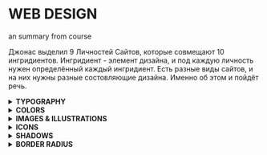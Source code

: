 # WEB DESIGN
an summary from course

Джонас выделил 9 Личностей Сайтов, которые совмещают 10 ингридиентов. Ингридиент - элемент дизайна, и под каждую личность нужен определённый каждый ингридиент. 
Есть разные виды сайтов, и на них нужны разные состовляющие дизайна. Именно об этом и пойдёт речь.

<details><summary><strong> TYPOGRAPHY </strong></summary>

# Текст

Or in other words, typography is all about making texts beautiful and easy to read.

Два концепта текстов:

<img src="https://i.ibb.co/JtRb6jK/image.png" alt="image" border="0">


you will notice that the text in the first image gives the interface a completely different look and feel like a completely different feeling and a different vibe in a way.

Правила: 

## <strong>По выбору шрифта</strong>

01. Используйте только хорошие и популярные шрифты и не рискуйте с экзотичными
02. Можно использовать только один шрифт на странице! Если вы хотите больше, ограничьтесь двумя шрифтами.
03. Выберите правильный шрифт в соответствии с характером вашего веб-сайта:
  
� Выберите правильную индивидуальность для своего веб-сайта (подробнее об этом позже)
  
� Выберите между шрифтом с засечками и шрифтом без засечек
  
� Поэкспериментируйте со всеми «хорошими» шрифтами (и другими шрифтами из Google Fonts!), чтобы увидеть
  
какие из них лучше всего соответствуют сообщению вашего веб-сайта (это придет с опытом)
  
� Вы можете продолжать пробовать разные шрифты при разработке и создании страницы.
  
## <strong>По размеру и толщине</strong>
  
04. При выборе размера шрифта ограничивайте выбор! Использовать Инструмент «“type scale» или другой предопределенный диапазон
 
<img src="https://i.ibb.co/v4HmWhD/image.png" alt="image" border="0" width=40%>
  
   
05. Используйте размер шрифта от 16 до 32 пикселей для «обычного» текста.
06. Для длинного текста (например, сообщения в блоге) попробуйте размер 20 пикселей или даже больше.
07. Для заголовков вы можете сделать их очень большими (50px+) и полужирными (600+), в зависимости от
на личность
08. Для любого текста не используйте weight шрифта менее 400 (обычный)
 
<img src="https://i.ibb.co/CW1D6J5/image.png" alt="image" border="0" width=40%>

  ## <strong>CREATE A GOOD READING EXPERIENCE</strong>
  
09. Используйте менее 75 символов в строке
<img src="https://i.ibb.co/jf0LsyK/image.png" alt="image" border="0" width=60%>
  
10. Для текста обычного размера используйте высоту строки от 1,5 до 2. Для большого текста используйте высоту ниже 1,5.
<img src="https://i.ibb.co/3N87kt3/image.png" alt="image" border="0">
  
11. Уменьшите межбуквенный интервал в заголовках, если это выглядит неестественно (это придет из опыта)
  
  <img src="https://i.ibb.co/D7yjKQ6/image.png" alt="image" border="0" width=30%>
  
12. Поэкспериментируйте со всеми заглавными буквами для коротких заголовков. Сделайте их маленькими и жирными и увеличьте расстояние между буквами.
13. Обычно не выравнивайте текст по ширине
14. Не центрируйте длинные текстовые блоки. Маленькие блоки хороши
  
ПРИМЕР:
  
    h1 {
      margin-bottom: 24px;
      font-size: 44px;
      line-height: 1.1;
      letter-spacing: -1px;
      /* 44 / 52 / 62 */
     }

<strong> Заметки </strong>
  
По размеру: В основном - выбор на вид. Из помощи - type scale и иерархия. Более важный текст - больше. Менее-меньше. 

Высота: чем больше текст, тем меньше. Лучше смотреть с примеров. В правилах всё описано :D

Интервал: Мне пока не понятно, но в целом на визуал лучше експерементировать с ним.

</details>

<details><summary><strong> COLORS </strong></summary>

# Цвет

По цвету важная теория - the color theory. Но для создания ебейших дизайнов она не обязательна

<strong>1. Make the main color match your website’s personality: colors convey meaning!</strong>
  
Первым - подобрать цвет согласно личности сайта.

<img src="https://i.ibb.co/vkbgcSK/image.png" alt="image" border="0">

На что можно обратить внимание - синий. Синий ассоциируется с миром, надежностью и профессионализмом. Что часто и требуеться, тем более это работает! (По словам Джонаса)

<strong>2. Use a good color tone! Don’t choose a random tone or CSS named colors.</strong>

Дальше - подобрать оттенок. Самому - хуйня идея, есть тулы для этого.
  
Классные тулы для подборов оттенков: <a href="https://yeun.github.io/open-color/">yeun.github.io/open-color</a> & <a href="https://tailwindcss.com/docs/customizing-colors">tailwindcss.com</a> & <a href="https://flatuicolors.com/">flatuicolors</a> 

<strong>
3. You need at least two types of colors in your color palette: a main color and a grey color

4. With more experience, you can add more colors: accent (secondary) colors (use a tool)  
</strong>

Определиться с цветами для разных елементов.

<img src="https://i.ibb.co/jkLVpJc/image.png" alt="image" border="0">

Есть два цвета - основной и серый. Серый - любой сильно затемнённый цвет. Так же юзается для текста. С опытом можно брать ещё один дополнительный цвет. Но доп цвет должен быть связан и подходить предыдущим. Именно для этого и есть тулы выше.

Тулы для подбора допцвета: <a href="http://paletton.com/#uid=1000u0kllllaFw0g0qFqFg0w0aF">paletton</a> & <a href="https://coolors.co/contrast-checker/112a46-acc8e5">coolors</a> 

---

<strong>5. For diversity, create lighter and darker “versions” (tints and shades)</strong>

Для разных елементов на странице - текстов, кнопок, нужны оттенки светлее и тусклее выбранных цветов. 

<img src="https://i.ibb.co/w7vQhfY/image.png" alt="image" border="0" width=40%>

В тулах ранее это уже есть. Если по какой-то причине нету - есть <a href="https://maketintsandshades.com/">maketintsandshades</a>

---

<strong>6. Use your main color to draw attention to the most important elements on the page</strong>

Как правило можно выделять кнопки призыва к действию, и используют в лого

---

<strong>7. Use colors to add interesting accents or make entire components or sections stand out</strong>

Выделить слово или секцию тоже можно отдельным цветом

---

<strong> 8. You can try to use your color strategically in images and illustrations </strong>

Попробовать найти картинки с палитрой сайта - или наоборот.

---
  
<strong>9. On dark colored backgrounds, try to use a tint of the background (“lighter version”) for text</strong>
  
Можно использовать более светлую версию цвета фона для текста на нём.

---
  
<strong>10. Text should usually not be completely black. Lighten it up it looks heavy and uninviting</strong>
  
Строго чёрный текст смотриться тяжелым. Лучше использовать серый или тёмные версии других цветов.

---
  
<strong>11. ♿ Don’t make text too light! Use a tool to check contrast between text and background colors </strong>

Если разница между текстом и фоном будет не большая, не все смогут прочитать. (<a href="https://coolors.co/contrast-checker/112a46-acc8e5">coolors для этого</a>)

---

 ### Эта куча привил - крайне важные, про общий визуал. Без их соблюдения сайт не будет выглядеть проффесионально. На презентации много примеров к каждому правилу, крайне полезные для насмотренности. Страницы: 115-124.

(<a href="http://shoppingsparrow.com/">Example</a>) На практике подбираем текст для сайта: 

1. Видим, что на фото регулярно встречаются зелёные обьекты. 

2. Видим, что в тексте упоминаеться про здоровье и комфорт. 

Зелёный ассоциируется с здоровьем. По этому берём green. Вообще всё примерно на вкус, но по этим правилам можно сузить кург до пары оттенков.

Дальше выбираем серый - для текста. Оба цвета прописываю вверху дока заккоментированными. 

</details>


<details><summary><strong> IMAGES & ILLUSTRATIONS </strong></summary>

# ФОТКИ

## Какие использовать фото?
 
<strong>1. Different types of images: product photos, storytelling photos, illustrations, patterns</strong>
 
Есть 4 вида фото на сайтах: фото продукта, storytelling photos, илюстрации, паттерны. Есть фото с примерами на презентации - 126 страница. Лучше обратиться туда за примерами.

Фото продукта - очевидно, фото услуги, товара

Storytelling photos - фото как кто-то использует продукт, или связан с продуктом. Так же может нести месседж, который хотят донести маркетологи. Они применяются везде и самые важные среди всех фото на сайте.

Илюстрации - Несут роль как сторителл, и придают больше индивидуальности сайту.

Паттерны - юзают больше как фон для секций,  для создание на сайте больше креатива и визуальных особенностей. Важно не переборщить с количеством

---

<strong>2. Use images to support your website’s message and story. So only use relevant images!</strong>

Используйте только соответствующие месседжу и истории сайта изображения. 

---

<strong>3. Prefer original images. If not possible, use original-looking stock images (not generic ones!)</strong>

Брать или проф фотки самого продукта, или оригинальные профисиональные с сайтов. Не юзать общие странные фото, а брать именно професиональные фото продукта.

Для этого есть специальные тулы: 

Список всех на странице с ресурсами. Выделить стоит эту тулу: 

<strong> https://unsplash.com/ </strong>

---

## Как использовать фото?

<strong>4. Try to show real people to trigger user’s emotions</strong>

В целом очевидно, примеры в пдф

---

<strong>5. If necessary, crop images to fit your message</strong>

В целом очевидно, примеры в пдф

---

<strong>6. Experiment combining photos, illustrations and patterns</strong>

В целом очевидно, примеры в пдф

---

## Как совмещать текст и фотки?

<strong>7. Method #1: Darker or brighten image (completely or partially, using a gradient)</strong>
  
Затемнить / засветлить фотку для видимости текста на ней. Или с помощью градиента затемнить часть, тоже для видимости текста.

---

<strong>8. Method #2: Position text into neutral image area</strong>

Поместить текст в нейтральном месте на фото, то есть однотонном и без продукта, посыла.

---

<strong>9. Method #3: Put text in a box</strong>

Использовать текст на фоне, боксе поверх фото. Просто и лаконично. Будет ещё круче сделать box прозрачным :D

---

## Техничесские нюансы использования фоток

<strong>10. To account for high-res screens, make image dimensions 2x as big as their displayed size</strong>

Что бы качество фото было пиздатым, нужно на сайте урезать колово пикселей в два раза. То есть если хочу что бы на сайте была фотка 300х300, то нужно загрузить туда фотку 600х600. Это для телефонов и последних дорогих екранов, как в маках.

---

<strong>11. Compress images for a lower file size and better performance</strong>

Сжимать фотки для оптимизации загрузки фото. Тула: https://squoosh.app/ (В ресурсах джонаса её почему-то нет)

So compressing all your images using a tool like this is extremely important if you care about your website users.

So it is tempting to skip this point, but please don't do so, all right?

---

<strong>12 When using multiple images side-by-side, make sure they have the exact same dimensions</strong>

Если юзать несколько фото рядом, прировнять их к одному размеру. Прежде чем размещать изображения на сайте, убедитесь, что они имеют одинаковые размеры, или, по крайней мере, такое же соотношение сторон.




</details>


<details><summary><strong> ICONS </strong></summary>

# ИКОНКИ


<strong>В этом разделе много простой инфы и правил, но они очевидны и не требуют разьяснения, а требуют примеров. По этому не буду их переносить сюда.

Здесь оставлю только то, на что стоит обратить внимание. 
</strong>

So these days in modern web design, basically all websites have some kind of feature blocks like this, where they use some icons to provide a visual information about each of their features.

Now, if the icon pack that you chose does not have a fitting icon for your text, it might be time to look maybe for another icon pack, or you can also adjust your text maybe to something else, which is more fitting to one of the icons that is included in your icon pack, okay?

<strong>На практике:</strong>

Лучше всего юзать код svg. Так они будут хорошо смотреться на професиональных екранах. И с картинками ебаться не нужно. Для этого копируешь код и вставляешь в хтмл где ему место. После нужно назначить ему клас и отредачить в css. 

    .feature-icon {
      stroke: #087f5b;
      width: 32px;
      margin-bottom: 16px;
    }

Где `stroke` - цвет, но для контуров. То есть где основной рисунок из контуров. Где иконка залыта, нужно юзать `fill` елемент. Остальное очевидно.


</details>


<details><summary><strong> SHADOWS </strong></summary>

# Тени

В теоретической части вся инфа очевидная, заметки не нужны, а нужны правила с примерами, что на слайдах

<strong>На практике: </strong>

Синтаксис

    .chair {
      box-shadow: 0px 20px 30px 0px rgba(0, 0, 0, 0.623);
      /* offset-x | offset-y | blur-radius | spread-radius | color  */
    }

Свойства по порядку - выравнивание по вертикали, по горизонтали, блюр, высота подьема (обычно на нуле), цвет(обычно чёрный с прозрачностью). 


Просрачность - до 0.1, джонас советует 0.07. На практичесском примере - оптимальные значения, можно брать их за основу для карточек.

<strong>Так же можно добавить тень для текста</strong>

      text-shadow: 0px 20px 30px rgba(0, 0, 0, 0.07);

Из различий - не имеет 4-ю свойство, высоту. Тень будет в форме текста (что логично и прикольно).

<strong>Text shadow is quite useful for situations where you have texts on top of an image. So that's something I didn't discuss when we talked about image, but that would be yet another technique of handling texts on top of images.</strong>


</details>


<details><summary><strong> BORDER RADIUS </strong></summary>

# ОКРУГЛЁННОСТИ

В теории по большей части простые правила, не буду копировать.

<strong></strong>
